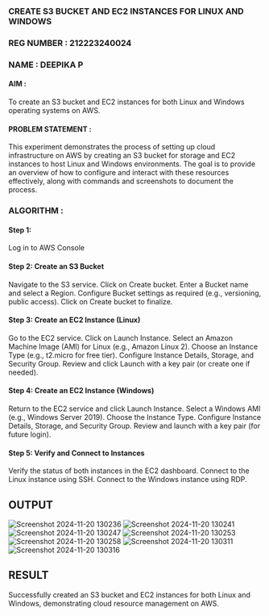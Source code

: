 ### CREATE S3 BUCKET AND EC2 INSTANCES FOR LINUX AND WINDOWS
### REG NUMBER : 212223240024
### NAME : DEEPIKA P
#### AIM :
To create an S3 bucket and EC2 instances for both Linux and Windows operating systems on AWS.

#### PROBLEM STATEMENT :
This experiment demonstrates the process of setting up cloud infrastructure on AWS by creating an S3 bucket for storage and EC2 instances to host Linux and Windows environments. The goal is to provide an overview of how to configure and interact with these resources effectively, along with commands and screenshots to document the process.

### ALGORITHM :
#### Step 1:
Log in to AWS Console

#### Step 2: Create an S3 Bucket
Navigate to the S3 service.
Click on Create bucket.
Enter a Bucket name and select a Region.
Configure Bucket settings as required (e.g., versioning, public access).
Click on Create bucket to finalize.

#### Step 3: Create an EC2 Instance (Linux)
Go to the EC2 service.
Click on Launch Instance.
Select an Amazon Machine Image (AMI) for Linux (e.g., Amazon Linux 2).
Choose an Instance Type (e.g., t2.micro for free tier).
Configure Instance Details, Storage, and Security Group.
Review and click Launch with a key pair (or create one if needed).

#### Step 4: Create an EC2 Instance (Windows)
Return to the EC2 service and click Launch Instance.
Select a Windows AMI (e.g., Windows Server 2019).
Choose the Instance Type.
Configure Instance Details, Storage, and Security Group.
Review and launch with a key pair (for future login).

#### Step 5: Verify and Connect to Instances
Verify the status of both instances in the EC2 dashboard.
Connect to the Linux instance using SSH.
Connect to the Windows instance using RDP.

## OUTPUT
![Screenshot 2024-11-20 130236](https://github.com/user-attachments/assets/790ea23e-3956-4e99-bb95-b10de855b1ed)
![Screenshot 2024-11-20 130241](https://github.com/user-attachments/assets/68b43b4f-9edc-44a8-a632-06cbf4ee7469)
![Screenshot 2024-11-20 130247](https://github.com/user-attachments/assets/f5d24e33-dbae-436d-8952-4a016ccc0d57)
![Screenshot 2024-11-20 130253](https://github.com/user-attachments/assets/f5f46f87-f4a4-4e92-a97e-c813e8f0fbef)
![Screenshot 2024-11-20 130258](https://github.com/user-attachments/assets/40555f86-47ed-4e58-8283-da03531d5d41)
![Screenshot 2024-11-20 130311](https://github.com/user-attachments/assets/f2279677-a156-419b-bc81-177c580cbd4e)
![Screenshot 2024-11-20 130316](https://github.com/user-attachments/assets/445a4adf-611e-4141-87f0-056d16207beb)

## RESULT
Successfully created an S3 bucket and EC2 instances for both Linux and Windows, demonstrating cloud resource management on AWS.
  


